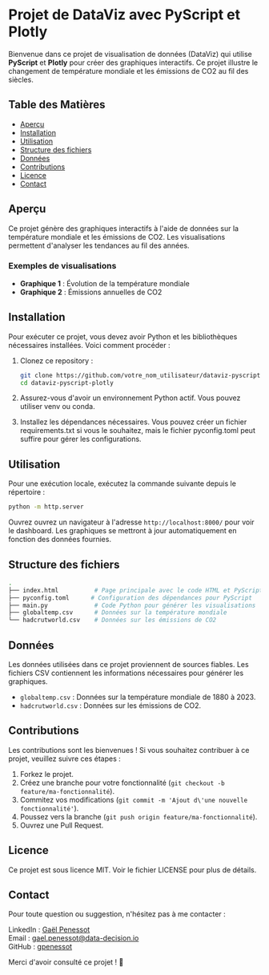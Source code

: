 # Projet de DataViz avec PyScript et Plotly

Bienvenue dans ce projet de visualisation de données (DataViz) qui utilise **PyScript** et **Plotly** pour créer des graphiques interactifs. Ce projet illustre le changement de température mondiale et les émissions de CO2 au fil des siècles.

## Table des Matières

- [Aperçu](#aperçu)
- [Installation](#installation)
- [Utilisation](#utilisation)
- [Structure des fichiers](#structure-des-fichiers)
- [Données](#données)
- [Contributions](#contributions)
- [Licence](#licence)
- [Contact](#contact)

## Aperçu

Ce projet génère des graphiques interactifs à l'aide de données sur la température mondiale et les émissions de CO2. Les visualisations permettent d'analyser les tendances au fil des années.

### Exemples de visualisations

- **Graphique 1** : Évolution de la température mondiale
- **Graphique 2** : Émissions annuelles de CO2

## Installation

Pour exécuter ce projet, vous devez avoir Python et les bibliothèques nécessaires installées. Voici comment procéder :

1. Clonez ce repository :

   ```bash
   git clone https://github.com/votre_nom_utilisateur/dataviz-pyscript-plotly.git
   cd dataviz-pyscript-plotly
   ```

2. Assurez-vous d'avoir un environnement Python actif. Vous pouvez utiliser venv ou conda.

3. Installez les dépendances nécessaires. Vous pouvez créer un fichier requirements.txt si vous le souhaitez, mais le fichier pyconfig.toml peut suffire pour gérer les configurations.

## Utilisation

Pour une exécution locale, exécutez la commande suivante depuis le répertoire :

```bash
python -m http.server
```
Ouvrez ouvrez un navigateur à l'adresse `http://localhost:8000/` pour voir le dashboard.
Les graphiques se mettront à jour automatiquement en fonction des données fournies.

## Structure des fichiers

```bash
.
├── index.html          # Page principale avec le code HTML et PyScript
├── pyconfig.toml      # Configuration des dépendances pour PyScript
├── main.py             # Code Python pour générer les visualisations
├── globaltemp.csv      # Données sur la température mondiale
└── hadcrutworld.csv    # Données sur les émissions de CO2
```

## Données

Les données utilisées dans ce projet proviennent de sources fiables. Les fichiers CSV contiennent les informations nécessaires pour générer les graphiques.

- `globaltemp.csv` : Données sur la température mondiale de 1880 à 2023.
- `hadcrutworld.csv` : Données sur les émissions de CO2.

## Contributions

Les contributions sont les bienvenues ! Si vous souhaitez contribuer à ce projet, veuillez suivre ces étapes :

1. Forkez le projet.
2. Créez une branche pour votre fonctionnalité (`git checkout -b feature/ma-fonctionnalité`).
3. Commitez vos modifications (`git commit -m 'Ajout d\'une nouvelle fonctionnalité'`).
4. Poussez vers la branche (`git push origin feature/ma-fonctionnalité`).
5. Ouvrez une Pull Request.

## Licence

Ce projet est sous licence MIT. Voir le fichier LICENSE pour plus de détails.

## Contact

Pour toute question ou suggestion, n'hésitez pas à me contacter :

LinkedIn : [Gaël Penessot](https://www.linkedin.com/in/gael-penessot/)  
Email : gael.penessot@data-decision.io  
GitHub : [gpenessot](https://github.com/gpenessot)  

Merci d'avoir consulté ce projet ! 🎉

